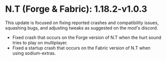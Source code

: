 # N.T (Forge & Fabric): 1.18.2-v1.0.3
This update is focused on fixing reported crashes and compatibility issues, squashing bugs, and adjusting tweaks as suggested on the mod's discord.
- Fixed crash that occurs on the Forge version of N.T when the hurt sound tries to play on multiplayer.
- Fixed a startup crash that occurs on the Fabric version of N.T when using sodium-extras.